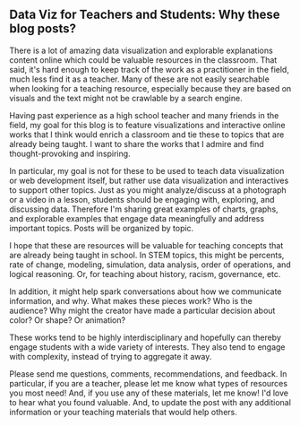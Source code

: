 ## Data Viz for Teachers and Students: Why these blog posts? 

There is a lot of amazing data visualization and explorable explanations content online which could be valuable resources in the classroom. That said, it's hard enough to keep track of the work as a practitioner in the field, much less find it as a teacher. Many of these are not easily searchable when looking for a teaching resource, especially because they are based on visuals and the text might not be crawlable by a search engine.  

Having past experience as a high school teacher and many friends in the field, my goal for this blog is to feature visualizations and interactive online works that I think would enrich a classroom and tie these to topics that are already being taught. I want to share the works that I admire and find thought-provoking and inspiring. 

In particular, my goal is not for these to be used to teach data visualization or web development itself, but rather use data visualization and interactives to support other topics. Just as you might analyze/discuss at a photograph or a video in a lesson, students should be engaging with, exploring, and discussing data. Therefore I'm sharing great examples of charts, graphs, and explorable examples that engage data meaningfully and address important topics. Posts will be organized by topic. 

I hope that these are resources will be valuable for teaching concepts that are already being taught in school. In STEM topics, this might be percents, rate of change, modeling, simulation, data analysis, order of operations, and logical reasoning. Or, for teaching about history, racism, governance, etc.

In addition, it might help spark conversations about how we communicate information, and why. What makes these pieces work? Who is the audience? Why might the creator have made a particular decision about color? Or shape? Or animation? 

These works tend to be highly interdisciplinary and hopefully can thereby engage students with a wide variety of interests. They also tend to engage with complexity, instead of trying to aggregate it away. 

Please send me questions, comments, recommendations, and feedback. In particular, if you are a teacher, please let me know what types of resources you most need! And, if you use any of these materials, let me know! I'd love to hear what you found valuable. And, to update the post with any additional information or your teaching materials that would help others. 


